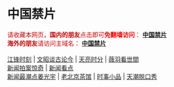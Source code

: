 # 中国禁片
<span  style="color:#CC0000;">请收藏本网页，<b>国内的朋友</b>点击即可<b><span style="color:red;">免翻墙访问</span></b>：</span>
<b><a href="https://aaa99.cf/">中国禁片</a></b>
</br>
<span  style="color:#CC0000;"><b>海外的朋友</b>请访问主域名：</span>
<b><a href="https://jinpian.org/">中国禁片</a></b>
</br></br>
<span><a href="https://aaa99.cf/category/political/jiangfeng/">江锋时刻</a></span> | <span><a href="https://aaa99.cf/author/wenzhao/">文昭谈古论今</a></span> | <span><a href="https://aaa99.cf/author/zhangtianliang/">天亮时分</a></span> | <span><a href="https://aaa99.cf/category/political/weiyu/">薇羽看世間</a></span>
</br>
<span><a href="https://aaa99.cf/author/dayu/">新闻拍案惊奇</a></span> | <span><a href="https://aaa99.cf/author/limuyang/">新闻看点</a></span>
</br>
<span><a href="https://aaa99.cf/author/jiangguangyu/">新闻最潮点姜光宇</a></span> | <span><a href="https://aaa99.cf/author/chaguan/">老北京茶馆</a></span> | <span><a href="https://aaa99.cf/category/movie/duanju/">时事小品</a></span> | <span><a href="https://aaa99.cf/author/tianchao/">天潮脱口秀</a></span>
</br>

</br>
